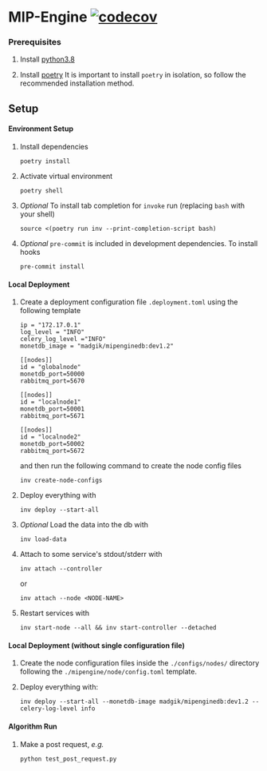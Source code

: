 # MIP-Engine [![codecov](https://codecov.io/gh/madgik/MIP-Engine/branch/master/graph/badge.svg?token=SZQ9S269RP)](https://codecov.io/gh/madgik/MIP-Engine)

### Prerequisites

1. Install [python3.8](https://www.python.org/downloads/ "python3.8")

1. Install [poetry](https://python-poetry.org/ "poetry")
   It is important to install `poetry` in isolation, so follow the
   recommended installation method.

## Setup

#### Environment Setup

1. Install dependencies

   ```
   poetry install
   ```

1. Activate virtual environment

   ```
   poetry shell
   ```

1. *Optional* To install tab completion for `invoke` run  (replacing `bash` with your shell)

   ```
   source <(poetry run inv --print-completion-script bash)
   ```

1. _Optional_ `pre-commit` is included in development dependencies. To install hooks

   ```
   pre-commit install
   ```

#### Local Deployment

1. Create a deployment configuration file `.deployment.toml` using the following template

   ```
   ip = "172.17.0.1"
   log_level = "INFO"
   celery_log_level ="INFO"
   monetdb_image = "madgik/mipenginedb:dev1.2"

   [[nodes]]
   id = "globalnode"
   monetdb_port=50000
   rabbitmq_port=5670

   [[nodes]]
   id = "localnode1"
   monetdb_port=50001
   rabbitmq_port=5671

   [[nodes]]
   id = "localnode2"
   monetdb_port=50002
   rabbitmq_port=5672
   ```

   and then run the following command to create the node config files

   ```
   inv create-node-configs
   ```

1. Deploy everything with

   ```
   inv deploy --start-all
   ```

1. _Optional_ Load the data into the db with

   ```
   inv load-data
   ```

1. Attach to some service's stdout/stderr with

   ```
   inv attach --controller
   ```

   or

   ```
   inv attach --node <NODE-NAME>
   ```

1. Restart services with

   ```
   inv start-node --all && inv start-controller --detached
   ```

#### Local Deployment (without single configuration file)

1. Create the node configuration files inside the `./configs/nodes/` directory following the `./mipengine/node/config.toml` template.

1. Deploy everything with:

   ```
   inv deploy --start-all --monetdb-image madgik/mipenginedb:dev1.2 --celery-log-level info
   ```

#### Algorithm Run

1. Make a post request, _e.g._
   ```
   python test_post_request.py
   ```
